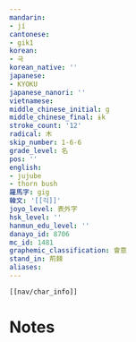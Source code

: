 ```yaml
---
mandarin:
- jí
cantonese:
- gik1
korean:
- 극
korean_native: ''
japanese:
- KYOKU
japanese_nanori: ''
vietnamese:
middle_chinese_initial: g
middle_chinese_final: ɨk
stroke_count: '12'
radical: 木
skip_number: 1-6-6
grade_level: 名
pos: ''
english:
- jujube
- thorn bush
羅馬字: gig
韓文: '[[긱]]'
joyo_level: 表外字
hsk_level: ''
hanmun_edu_level: ''
danayo_id: 8706
mc_id: 1481
graphemic_classification: 會意
stand_in: 荊棘
aliases:
---
```

```meta-bind-embed
[[nav/char_info]]
```

# Notes
